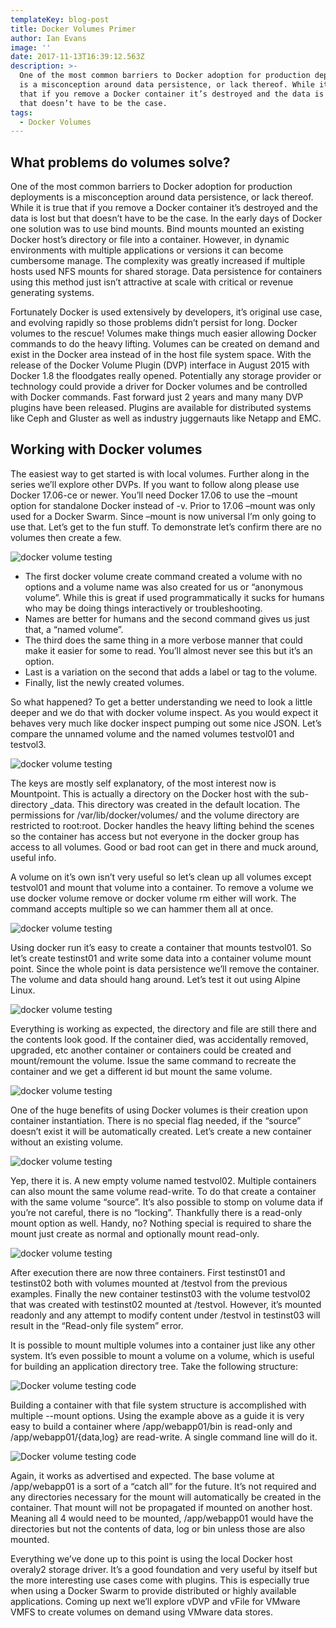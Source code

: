 ```yaml
---
templateKey: blog-post
title: Docker Volumes Primer
author: Ian Evans
image: ''
date: 2017-11-13T16:39:12.563Z
description: >-
  One of the most common barriers to Docker adoption for production deployments
  is a misconception around data persistence, or lack thereof. While it is true
  that if you remove a Docker container it’s destroyed and the data is lost but
  that doesn’t have to be the case. 
tags:
  - Docker Volumes
---
```

## **What problems do volumes solve?**

One of the most common barriers to Docker adoption for production deployments is a misconception around data persistence, or lack thereof. While it is true that if you remove a Docker container it’s destroyed and the data is lost but that doesn’t have to be the case. In the early days of Docker one solution was to use bind mounts. Bind mounts mounted an existing Docker host’s directory or file into a container. However, in dynamic environments with multiple applications or versions it can become cumbersome manage. The complexity was greatly increased if multiple hosts used NFS mounts for shared storage. Data persistence for containers using this method just isn’t attractive at scale with critical or revenue generating systems.

Fortunately Docker is used extensively by developers, it’s original use case, and evolving rapidly so those problems didn’t persist for long. Docker volumes to the rescue! Volumes make things much easier allowing Docker commands to do the heavy lifting. Volumes can be created on demand and exist in the Docker area instead of in the host file system space. With the release of the Docker Volume Plugin (DVP) interface in August 2015 with Docker 1.8 the floodgates really opened. Potentially any storage provider or technology could provide a driver for Docker volumes and be controlled with Docker commands. Fast forward just 2 years and many many DVP plugins have been released. Plugins are available for distributed systems like Ceph and Gluster as well as industry juggernauts like Netapp and EMC.

## **Working with Docker volumes**

The easiest way to get started is with local volumes. Further along in the series we’ll explore other DVPs. If you want to follow along please use Docker 17.06-ce or newer. You’ll need Docker 17.06 to use the –mount option for standalone Docker instead of -v. Prior to 17.06 –mount was only used for a Docker Swarm. Since –mount is now universal I’m only going to use that. Let’s get to the fun stuff. To demonstrate let’s confirm there are no volumes then create a few.

![docker volume testing](/img/docker_1.png)

* The first docker volume create command created a volume with no options and a volume name was also created for us or “anonymous volume”. While this is great if used programmatically it sucks for humans who may be doing things interactively or troubleshooting.
* Names are better for humans and the second command gives us just that, a “named volume”.
* The third does the same thing in a more verbose manner that could make it easier for some to read. You’ll almost never see this but it’s an option.
* Last is a variation on the second that adds a label or tag to the volume.
* Finally, list the newly created volumes.

So what happened? To get a better understanding we need to look a little deeper and we do that with docker volume inspect. As you would expect it behaves very much like docker inspect pumping out some nice JSON. Let’s compare the unnamed volume and the named volumes testvol01 and testvol3.

![docker volume testing](/img/docker_2.png)

The keys are mostly self explanatory, of the most interest now is Mountpoint.  This is actually a directory on the Docker host with the sub-directory _data. This directory was created in the default location. The permissions for /var/lib/docker/volumes/ and the volume directory are restricted to root:root. Docker handles the heavy lifting behind the scenes so the container has access but not everyone in the docker group has access to all volumes. Good or bad root can get in there and muck around, useful info.

A volume on it’s own isn’t very useful so let’s clean up all volumes except testvol01 and mount that volume into a container. To remove a volume we use docker volume remove or docker volume rm either will work. The command accepts multiple so we can hammer them all at once.

![docker volume testing](/img/docker_3.png)

Using docker run it’s easy to create a container that mounts testvol01.  So let’s create testinst01 and write some data into a container volume mount point. Since the whole point is data persistence we’ll remove the container. The volume and data should hang around. Let’s test it out using Alpine Linux.

![docker volume testing](/img/docker_4.png)

Everything is working as expected, the directory and file are still there and the contents look good. If the container died, was accidentally removed, upgraded, etc another container or containers could be created and mount/remount the volume. Issue the same command to recreate the container and we get a different id but mount the same volume.

![docker volume testing](/img/docker_5.png)

One of the huge benefits of using Docker volumes is their creation upon container instantiation. There is no special flag needed, if the “source” doesn’t exist it will be automatically created. Let’s create a new container without an existing volume.

![docker volume testing](/img/docker_6.png)

Yep, there it is. A new empty volume named testvol02. Multiple containers can also mount the same volume read-write. To do that create a container with the same volume “source”. It’s also possible to stomp on volume data if you’re not careful, there is no “locking”. Thankfully there is a read-only mount option as well. Handy, no? Nothing special is required to share the mount just create as normal and optionally mount read-only.

![docker volume testing](/img/docker_7.png)

After execution there are now three containers. First testinst01 and testinst02 both with volumes mounted at /testvol from the previous examples. Finally the new container testinst03 with the volume testvol02 that was created with testinst02 mounted at /testvol. However, it’s mounted readonly and any attempt to modify content under /testvol  in testinst03 will result in the “Read-only file system” error.

It is possible to mount multiple volumes into a container just like any other system. It’s even possible to mount a volume on a volume, which is useful for building an application directory tree. Take the following structure:

![Docker volume testing code](/img/docker_8.png)

Building a container with that file system structure is accomplished with multiple --mount options. Using the example above as a guide it is very easy to build a container where /app/webapp01/bin is read-only and /app/webapp01/{data,log} are read-write. A single command line will do it.

![Docker volume testing code](/img/docker_9.png)

Again, it works as advertised and expected. The base volume at /app/webapp01 is a sort of a “catch all” for the future. It’s not required and any directories necessary for the mount will automatically be created in the container. That mount will not be propagated if mounted on another host. Meaning all 4 would need to be mounted, /app/webapp01 would have the directories but not the contents of data, log or bin unless those are also mounted.

Everything we’ve done up to this point is using the local Docker host overaly2 storage driver. It’s a good foundation and very useful by itself but the more interesting use cases come with plugins. This is especially true when using a Docker Swarm to provide distributed or highly available applications. Coming up next we’ll explore vDVP and vFile for VMware VMFS to create volumes on demand using VMware data stores.
